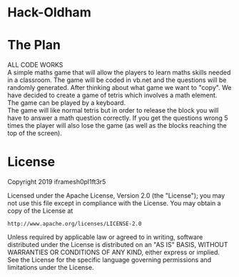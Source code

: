 # Hack-Oldham

# The Plan

ALL CODE WORKS <br>
A simple maths game that will allow the players to learn maths skills needed in a classroom. The game will be coded in vb.net and the questions will be randomly generated. 
After thinking about what game we want to "copy". We have decided to create a game of tetris which involves a math element.<br>
The game can be played by a keyboard. <br>
The game will like normal tetris but in order to release the block you will have to answer a math question correctly. If you get the questions wrong 5 times the player will also lose the game (as well as the blocks reaching the top of the screen).<br>

# License
Copyright 2019 iframesh0pl1ft3r5

Licensed under the Apache License, Version 2.0 (the "License");
you may not use this file except in compliance with the License.
You may obtain a copy of the License at

    http://www.apache.org/licenses/LICENSE-2.0

Unless required by applicable law or agreed to in writing, software
distributed under the License is distributed on an "AS IS" BASIS,
WITHOUT WARRANTIES OR CONDITIONS OF ANY KIND, either express or implied.
See the License for the specific language governing permissions and
limitations under the License.
